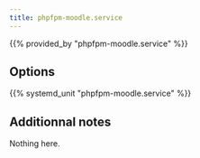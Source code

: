 ```yaml
---
title: phpfpm-moodle.service
---
```


{{% provided_by "phpfpm-moodle.service" %}}

## Options

{{% systemd_unit "phpfpm-moodle.service" %}}

## Additionnal notes

Nothing here.